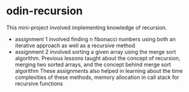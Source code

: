 # odin-recursion

This mini-project involved implementing knowledge of recursion.

- assignment 1 involved finding n fibonacci numbers using both an iterative approach as well as a recursive method
- assignment 2 involved sorting a given array using the merge sort algorithm. Previous lessons taught about the concept of recursion, merging two sorted arrays, and the concept behind merge sort algorithm
  These assignments also helped in learning about the time complexities of these methods, memory allocation in call stack for recursive functions

